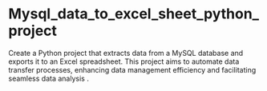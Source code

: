 # Mysql_data_to_excel_sheet_python_project
Create a Python project that extracts data from a MySQL database and exports it to an Excel spreadsheet. This project aims to automate data transfer processes, enhancing data management efficiency and facilitating seamless data analysis .

